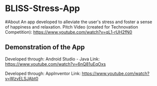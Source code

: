 # BLISS-Stress-App

#About
An app developed to alleviate the user's stress and foster a sense of happiness and relaxation.
Pitch Video (created for Technovation Competition): https://www.youtube.com/watch?v=qL1-rUH2fN0

## Demonstration of the App
Developed through: Android Studio - Java
Link: https://www.youtube.com/watch?v=6nQ81uEqOxs

Developed through: AppInventor 
Link: https://www.youtube.com/watch?v=WzvELSJAbt0
